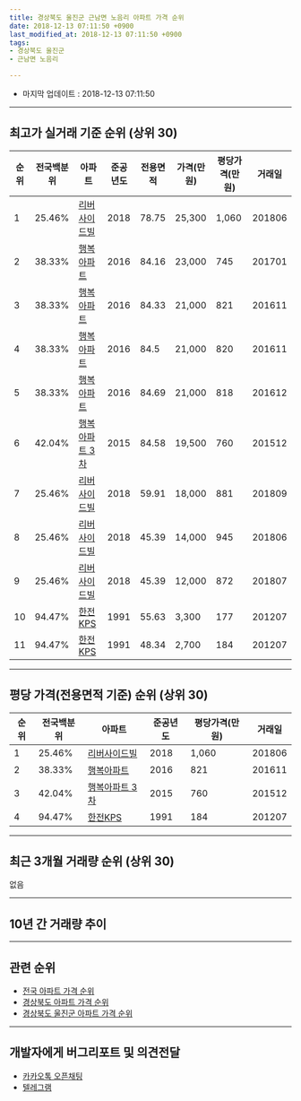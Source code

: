 ```yaml
---
title: 경상북도 울진군 근남면 노음리 아파트 가격 순위
date: 2018-12-13 07:11:50 +0900
last_modified_at: 2018-12-13 07:11:50 +0900
tags:
- 경상북도 울진군
- 근남면 노음리

---
```


* 마지막 업데이트 : 2018-12-13 07:11:50

---

## 최고가 실거래 기준 순위 (상위 30)


|순위|전국백분위|아파트|준공년도|전용면적|가격(만원)|평당가격(만원)|거래일|
|---|---|---|---|---|---|---|---|
|1|25.46%|[리버사이드빌](https://search.naver.com/search.naver?query=%EA%B2%BD%EC%83%81%EB%B6%81%EB%8F%84+%EC%9A%B8%EC%A7%84%EA%B5%B0+%EA%B7%BC%EB%82%A8%EB%A9%B4+%EB%85%B8%EC%9D%8C%EB%A6%AC+%EB%A6%AC%EB%B2%84%EC%82%AC%EC%9D%B4%EB%93%9C%EB%B9%8C)|2018|78.75|25,300|1,060|201806|
|2|38.33%|[행복아파트](https://search.naver.com/search.naver?query=%EA%B2%BD%EC%83%81%EB%B6%81%EB%8F%84+%EC%9A%B8%EC%A7%84%EA%B5%B0+%EA%B7%BC%EB%82%A8%EB%A9%B4+%EB%85%B8%EC%9D%8C%EB%A6%AC+%ED%96%89%EB%B3%B5%EC%95%84%ED%8C%8C%ED%8A%B8)|2016|84.16|23,000|745|201701|
|3|38.33%|[행복아파트](https://search.naver.com/search.naver?query=%EA%B2%BD%EC%83%81%EB%B6%81%EB%8F%84+%EC%9A%B8%EC%A7%84%EA%B5%B0+%EA%B7%BC%EB%82%A8%EB%A9%B4+%EB%85%B8%EC%9D%8C%EB%A6%AC+%ED%96%89%EB%B3%B5%EC%95%84%ED%8C%8C%ED%8A%B8)|2016|84.33|21,000|821|201611|
|4|38.33%|[행복아파트](https://search.naver.com/search.naver?query=%EA%B2%BD%EC%83%81%EB%B6%81%EB%8F%84+%EC%9A%B8%EC%A7%84%EA%B5%B0+%EA%B7%BC%EB%82%A8%EB%A9%B4+%EB%85%B8%EC%9D%8C%EB%A6%AC+%ED%96%89%EB%B3%B5%EC%95%84%ED%8C%8C%ED%8A%B8)|2016|84.5|21,000|820|201611|
|5|38.33%|[행복아파트](https://search.naver.com/search.naver?query=%EA%B2%BD%EC%83%81%EB%B6%81%EB%8F%84+%EC%9A%B8%EC%A7%84%EA%B5%B0+%EA%B7%BC%EB%82%A8%EB%A9%B4+%EB%85%B8%EC%9D%8C%EB%A6%AC+%ED%96%89%EB%B3%B5%EC%95%84%ED%8C%8C%ED%8A%B8)|2016|84.69|21,000|818|201612|
|6|42.04%|[행복아파트 3차](https://search.naver.com/search.naver?query=%EA%B2%BD%EC%83%81%EB%B6%81%EB%8F%84+%EC%9A%B8%EC%A7%84%EA%B5%B0+%EA%B7%BC%EB%82%A8%EB%A9%B4+%EB%85%B8%EC%9D%8C%EB%A6%AC+%ED%96%89%EB%B3%B5%EC%95%84%ED%8C%8C%ED%8A%B8+3%EC%B0%A8)|2015|84.58|19,500|760|201512|
|7|25.46%|[리버사이드빌](https://search.naver.com/search.naver?query=%EA%B2%BD%EC%83%81%EB%B6%81%EB%8F%84+%EC%9A%B8%EC%A7%84%EA%B5%B0+%EA%B7%BC%EB%82%A8%EB%A9%B4+%EB%85%B8%EC%9D%8C%EB%A6%AC+%EB%A6%AC%EB%B2%84%EC%82%AC%EC%9D%B4%EB%93%9C%EB%B9%8C)|2018|59.91|18,000|881|201809|
|8|25.46%|[리버사이드빌](https://search.naver.com/search.naver?query=%EA%B2%BD%EC%83%81%EB%B6%81%EB%8F%84+%EC%9A%B8%EC%A7%84%EA%B5%B0+%EA%B7%BC%EB%82%A8%EB%A9%B4+%EB%85%B8%EC%9D%8C%EB%A6%AC+%EB%A6%AC%EB%B2%84%EC%82%AC%EC%9D%B4%EB%93%9C%EB%B9%8C)|2018|45.39|14,000|945|201806|
|9|25.46%|[리버사이드빌](https://search.naver.com/search.naver?query=%EA%B2%BD%EC%83%81%EB%B6%81%EB%8F%84+%EC%9A%B8%EC%A7%84%EA%B5%B0+%EA%B7%BC%EB%82%A8%EB%A9%B4+%EB%85%B8%EC%9D%8C%EB%A6%AC+%EB%A6%AC%EB%B2%84%EC%82%AC%EC%9D%B4%EB%93%9C%EB%B9%8C)|2018|45.39|12,000|872|201807|
|10|94.47%|[한전KPS](https://search.naver.com/search.naver?query=%EA%B2%BD%EC%83%81%EB%B6%81%EB%8F%84+%EC%9A%B8%EC%A7%84%EA%B5%B0+%EA%B7%BC%EB%82%A8%EB%A9%B4+%EB%85%B8%EC%9D%8C%EB%A6%AC+%ED%95%9C%EC%A0%84KPS)|1991|55.63|3,300|177|201207|
|11|94.47%|[한전KPS](https://search.naver.com/search.naver?query=%EA%B2%BD%EC%83%81%EB%B6%81%EB%8F%84+%EC%9A%B8%EC%A7%84%EA%B5%B0+%EA%B7%BC%EB%82%A8%EB%A9%B4+%EB%85%B8%EC%9D%8C%EB%A6%AC+%ED%95%9C%EC%A0%84KPS)|1991|48.34|2,700|184|201207|


---

## 평당 가격(전용면적 기준) 순위 (상위 30)


|순위|전국백분위|아파트|준공년도|평당가격(만원)|거래일|
|---|---|---|---|---|---|
|1|25.46%|[리버사이드빌](https://search.naver.com/search.naver?query=%EA%B2%BD%EC%83%81%EB%B6%81%EB%8F%84+%EC%9A%B8%EC%A7%84%EA%B5%B0+%EA%B7%BC%EB%82%A8%EB%A9%B4+%EB%85%B8%EC%9D%8C%EB%A6%AC+%EB%A6%AC%EB%B2%84%EC%82%AC%EC%9D%B4%EB%93%9C%EB%B9%8C)|2018|1,060|201806|
|2|38.33%|[행복아파트](https://search.naver.com/search.naver?query=%EA%B2%BD%EC%83%81%EB%B6%81%EB%8F%84+%EC%9A%B8%EC%A7%84%EA%B5%B0+%EA%B7%BC%EB%82%A8%EB%A9%B4+%EB%85%B8%EC%9D%8C%EB%A6%AC+%ED%96%89%EB%B3%B5%EC%95%84%ED%8C%8C%ED%8A%B8)|2016|821|201611|
|3|42.04%|[행복아파트 3차](https://search.naver.com/search.naver?query=%EA%B2%BD%EC%83%81%EB%B6%81%EB%8F%84+%EC%9A%B8%EC%A7%84%EA%B5%B0+%EA%B7%BC%EB%82%A8%EB%A9%B4+%EB%85%B8%EC%9D%8C%EB%A6%AC+%ED%96%89%EB%B3%B5%EC%95%84%ED%8C%8C%ED%8A%B8+3%EC%B0%A8)|2015|760|201512|
|4|94.47%|[한전KPS](https://search.naver.com/search.naver?query=%EA%B2%BD%EC%83%81%EB%B6%81%EB%8F%84+%EC%9A%B8%EC%A7%84%EA%B5%B0+%EA%B7%BC%EB%82%A8%EB%A9%B4+%EB%85%B8%EC%9D%8C%EB%A6%AC+%ED%95%9C%EC%A0%84KPS)|1991|184|201207|


---

## 최근 3개월 거래량 순위 (상위 30)

없음

---

## 10년 간 거래량 추이


<div style="width:100%;">
    <canvas id="deal_progress" height="250"></canvas>
</div>

<script>
new Chart(document.getElementById("deal_progress"), {
    type: 'line',
    data: {
        labels: ['200812','200901','200902','200903','200904','200905','200906','200907','200908','200909','200910','200911','200912','201001','201002','201003','201004','201005','201006','201007','201008','201009','201010','201011','201012','201101','201102','201103','201104','201105','201106','201107','201108','201109','201110','201111','201112','201201','201202','201203','201204','201205','201206','201207','201208','201209','201210','201211','201212','201301','201302','201303','201304','201305','201306','201307','201308','201309','201310','201311','201312','201401','201402','201403','201404','201405','201406','201407','201408','201409','201410','201411','201412','201501','201502','201503','201504','201505','201506','201507','201508','201509','201510','201511','201512','201601','201602','201603','201604','201605','201606','201607','201608','201609','201610','201611','201612','201701','201702','201703','201704','201705','201706','201707','201708','201709','201710','201711','201712','201801','201802','201803','201804','201805','201806','201807','201808','201809','201810','201811','201812'],
        datasets: [{
            label: '실거래 수',
            pointRadius: 1,
            data: [0, 0, 0, 0, 0, 0, 0, 0, 0, 0, 0, 0, 0, 0, 0, 0, 0, 0, 0, 0, 0, 0, 0, 0, 0, 0, 0, 0, 0, 0, 0, 0, 0, 0, 0, 0, 0, 0, 0, 0, 0, 0, 0, 13, 0, 0, 0, 0, 0, 0, 0, 0, 0, 0, 0, 0, 0, 0, 0, 0, 0, 0, 0, 0, 0, 0, 0, 0, 0, 0, 0, 0, 0, 0, 0, 0, 0, 0, 0, 0, 0, 0, 0, 0, 2, 0, 0, 1, 0, 0, 0, 1, 0, 1, 0, 5, 3, 1, 7, 1, 1, 0, 0, 0, 0, 0, 1, 0, 0, 1, 0, 0, 0, 2, 3, 1, 2, 1, 0, 0, 0],
            borderColor: "rgba(255, 201, 14, 1)",
            backgroundColor: "rgba(255, 201, 14, 0.5)",
            fill: true,
        }]
    },
    options: {
        responsive: true,
        title: {
            display: true,
            text: '10년간 거래량 추이'
        },
        tooltips: {
            mode: 'index',
            intersect: false,
        },
        hover: {
            mode: 'nearest',
            intersect: true
        },
        scales: {
            xAxes: [{
                display: true,
                scaleLabel: {
                    display: true,
                    labelString: '년/월'
                }
            }],
            yAxes: [{
                display: true,
                ticks: {
                    suggestedMin: 0,
                },
                scaleLabel: {
                    display: true,
                    labelString: '실거래 수'
                }
            }]
        }
    }
});

</script>


---

## 관련 순위

- [전국 아파트 가격 순위](https://inasie.github.io/apt-ranking/전국)
- [경상북도 아파트 가격 순위](https://inasie.github.io/apt-ranking/경상북도)
- [경상북도 울진군 아파트 가격 순위](https://inasie.github.io/apt-ranking/경상북도-울진군)


---

## 개발자에게 버그리포트 및 의견전달

- [카카오톡 오픈채팅](https://open.kakao.com/o/gLJUAP4)
- [텔레그램](https://t.me/inasie)


